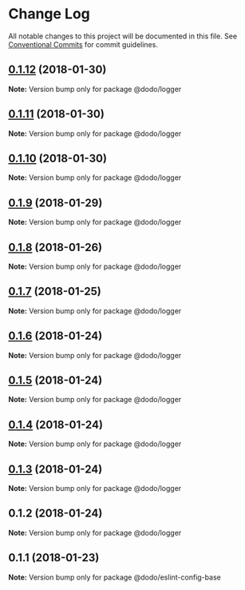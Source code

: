 # Change Log

All notable changes to this project will be documented in this file.
See [Conventional Commits](https://conventionalcommits.org) for commit guidelines.

<a name="0.1.12"></a>
## [0.1.12](https://bitbucket.isobaraustralia.com/scm/~adrian.bonnici/dodo-packages-monorepo/compare/@dodo/logger@0.1.11...@dodo/logger@0.1.12) (2018-01-30)




**Note:** Version bump only for package @dodo/logger

<a name="0.1.11"></a>
## [0.1.11](https://bitbucket.isobaraustralia.com/scm/~adrian.bonnici/dodo-packages-monorepo/compare/@dodo/logger@0.1.10...@dodo/logger@0.1.11) (2018-01-30)




**Note:** Version bump only for package @dodo/logger

<a name="0.1.10"></a>
## [0.1.10](https://bitbucket.isobaraustralia.com/scm/~adrian.bonnici/dodo-packages-monorepo/compare/@dodo/logger@0.1.9...@dodo/logger@0.1.10) (2018-01-30)




**Note:** Version bump only for package @dodo/logger

<a name="0.1.9"></a>
## [0.1.9](https://bitbucket.isobaraustralia.com/scm/~adrian.bonnici/dodo-packages-monorepo/compare/@dodo/logger@0.1.8...@dodo/logger@0.1.9) (2018-01-29)




**Note:** Version bump only for package @dodo/logger

<a name="0.1.8"></a>
## [0.1.8](https://bitbucket.isobaraustralia.com/scm/~adrian.bonnici/dodo-packages-monorepo/compare/@dodo/logger@0.1.7...@dodo/logger@0.1.8) (2018-01-26)




**Note:** Version bump only for package @dodo/logger

<a name="0.1.7"></a>
## [0.1.7](/compare/@dodo/logger@0.1.6...@dodo/logger@0.1.7) (2018-01-25)




**Note:** Version bump only for package @dodo/logger

<a name="0.1.6"></a>
## [0.1.6](/compare/@dodo/logger@0.1.5...@dodo/logger@0.1.6) (2018-01-24)




**Note:** Version bump only for package @dodo/logger

<a name="0.1.5"></a>
## [0.1.5](/compare/@dodo/logger@0.1.4...@dodo/logger@0.1.5) (2018-01-24)




**Note:** Version bump only for package @dodo/logger

<a name="0.1.4"></a>
## [0.1.4](/compare/@dodo/logger@0.1.3...@dodo/logger@0.1.4) (2018-01-24)




**Note:** Version bump only for package @dodo/logger

<a name="0.1.3"></a>
## [0.1.3](/compare/@dodo/logger@0.1.2...@dodo/logger@0.1.3) (2018-01-24)




**Note:** Version bump only for package @dodo/logger

<a name="0.1.2"></a>
## 0.1.2 (2018-01-24)




**Note:** Version bump only for package @dodo/logger

<a name="0.1.1"></a>
## 0.1.1 (2018-01-23)




**Note:** Version bump only for package @dodo/eslint-config-base

